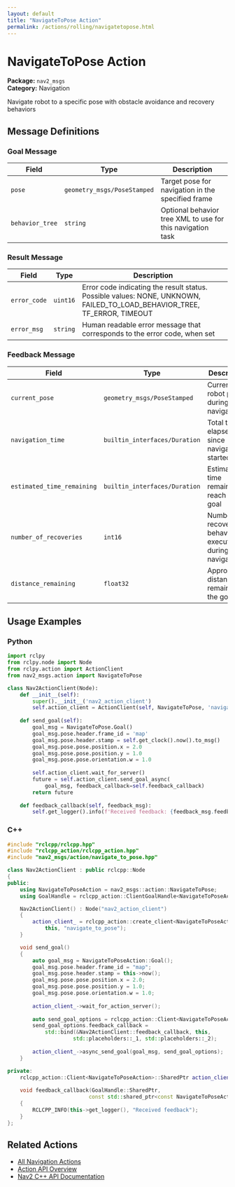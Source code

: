 ```yaml
---
layout: default
title: "NavigateToPose Action"
permalink: /actions/rolling/navigatetopose.html
---
```


# NavigateToPose Action

**Package:** `nav2_msgs`  
**Category:** Navigation

Navigate robot to a specific pose with obstacle avoidance and recovery behaviors

## Message Definitions

### Goal Message

| Field | Type | Description |
|-------|------|-------------|
| `pose` | `geometry_msgs/PoseStamped` | Target pose for navigation in the specified frame |
| `behavior_tree` | `string` | Optional behavior tree XML to use for this navigation task |


### Result Message

| Field | Type | Description |
|-------|------|-------------|
| `error_code` | `uint16` | Error code indicating the result status. Possible values: NONE, UNKNOWN, FAILED_TO_LOAD_BEHAVIOR_TREE, TF_ERROR, TIMEOUT|
| `error_msg` | `string` | Human readable error message that corresponds to the error code, when set|


### Feedback Message

| Field | Type | Description |
|-------|------|-------------|
| `current_pose` | `geometry_msgs/PoseStamped` | Current robot pose during navigation |
| `navigation_time` | `builtin_interfaces/Duration` | Total time elapsed since navigation started |
| `estimated_time_remaining` | `builtin_interfaces/Duration` | Estimated time remaining to reach the goal |
| `number_of_recoveries` | `int16` | Number of recovery behaviors executed during navigation |
| `distance_remaining` | `float32` | Approximate distance remaining to the goal |



## Usage Examples

### Python

```python
import rclpy
from rclpy.node import Node
from rclpy.action import ActionClient
from nav2_msgs.action import NavigateToPose

class Nav2ActionClient(Node):
    def __init__(self):
        super().__init__('nav2_action_client')
        self.action_client = ActionClient(self, NavigateToPose, 'navigate_to_pose')
        
    def send_goal(self):
        goal_msg = NavigateToPose.Goal()
        goal_msg.pose.header.frame_id = 'map'
        goal_msg.pose.header.stamp = self.get_clock().now().to_msg()
        goal_msg.pose.pose.position.x = 2.0
        goal_msg.pose.pose.position.y = 1.0
        goal_msg.pose.pose.orientation.w = 1.0
        
        self.action_client.wait_for_server()
        future = self.action_client.send_goal_async(
            goal_msg, feedback_callback=self.feedback_callback)
        return future
        
    def feedback_callback(self, feedback_msg):
        self.get_logger().info(f'Received feedback: {feedback_msg.feedback}')
```

### C++

```cpp
#include "rclcpp/rclcpp.hpp"
#include "rclcpp_action/rclcpp_action.hpp"
#include "nav2_msgs/action/navigate_to_pose.hpp"

class Nav2ActionClient : public rclcpp::Node
{
public:
    using NavigateToPoseAction = nav2_msgs::action::NavigateToPose;
    using GoalHandle = rclcpp_action::ClientGoalHandle<NavigateToPoseAction>;

    Nav2ActionClient() : Node("nav2_action_client")
    {
        action_client_ = rclcpp_action::create_client<NavigateToPoseAction>(
            this, "navigate_to_pose");
    }

    void send_goal()
    {
        auto goal_msg = NavigateToPoseAction::Goal();
        goal_msg.pose.header.frame_id = "map";
        goal_msg.pose.header.stamp = this->now();
        goal_msg.pose.pose.position.x = 2.0;
        goal_msg.pose.pose.position.y = 1.0;
        goal_msg.pose.pose.orientation.w = 1.0;
        
        action_client_->wait_for_action_server();
        
        auto send_goal_options = rclcpp_action::Client<NavigateToPoseAction>::SendGoalOptions();
        send_goal_options.feedback_callback = 
            std::bind(&Nav2ActionClient::feedback_callback, this, 
                     std::placeholders::_1, std::placeholders::_2);
        
        action_client_->async_send_goal(goal_msg, send_goal_options);
    }

private:
    rclcpp_action::Client<NavigateToPoseAction>::SharedPtr action_client_;
    
    void feedback_callback(GoalHandle::SharedPtr, 
                          const std::shared_ptr<const NavigateToPoseAction::Feedback> feedback)
    {
        RCLCPP_INFO(this->get_logger(), "Received feedback");
    }
};
```

## Related Actions

- [All Navigation Actions](/rolling/actions/index.html#navigation)
- [Action API Overview](/rolling/actions/index.html)
- [Nav2 C++ API Documentation](/rolling/html/index.html)
